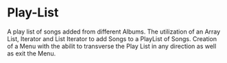# Play-List
A play list of songs added from different Albums.
The utilization of an Array List, Iterator and List Iterator to add Songs to a PlayList of Songs.
Creation of a Menu with the abilit to transverse the Play List in any direction as well as exit the Menu.
